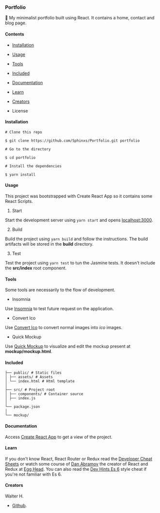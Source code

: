 ### Portfolio

:steam_locomotive: My minimalist portfolio built using React. It contains a home, contact and blog page.

#### Contents

- [Installation](#Installation)

- [Usage](#Usage)

- [Tools](#Tools)

- [Included](#Included)

- [Documentation](#Documentation)

- [Learn](#Learn)

- [Creators](Creators)

- License

#### Installation

```shell
# Clone this repo

$ git clone https://github.com/Sphinxs/Portfolio.git portfolio

# Go to the directory

$ cd portfolio

# Install the dependencies

$ yarn install
```

#### Usage

This project was bootstrapped with Create React App so it contains some React Scripts.

1. Start

Start the development server using `yarn start` and opens [localhost:3000](http://localhost:3000/).

2. Build

Build the project using `yarn build` and follow the instructions. The build artifacts will be stored in the **build** directory.

3. Test

Test the project using `yarn test` to tun the Jasmine tests. It doesn't include the **src/index** root component.

#### Tools

Some tools are necessarily to the flow of development.

* Insomnia

Use [Insomnia](https://insomnia.rest/) to test future request on the application.

* Convert Ico

Use [Convert Ico](https://convertico.com/) to convert normal images into _ico_ images.

* Quick Mockup

Use [Quick Mockup](https://jdittrich.github.io/quickMockup/) to visualize and edit the mockup present at **mockup/mockup.html**.

#### Included

```
├── public/ # Static files
│ ├── assets/ # Assets
│ └── index.html # Html template
│
├── src/ # Project root
│ ├── components/ # Container source
│ ├── index.js
│
└── package.json
│
└── mockup/
```

#### Documentation

Access [Create React App](https://github.com/facebook/create-react-app/blob/master/packages/react-scripts/template/README.md) to get a view of the project.

#### Learn

If you don't know React, React Router or Redux read the [Developer Cheat Sheets](http://www.developer-cheatsheets.com/react-router) or watch some course of [Dan Abramov](https://github.com/gaearon) the creator of React and Redux at [Egg Head](https://egghead.io/instructors/dan-abramov). You can also read the [Dev Hints Es 6](https://devhints.io/es6) style cheat if you're not familiar with Es 6.

#### Creators

Walter H.

- [Github](https://github.com/Sphinxs).
